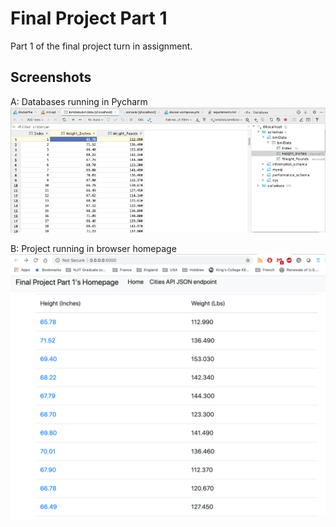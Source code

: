 # Final Project Part 1
Part 1 of the final project turn in assignment. 

## Screenshots 

A: Databases running in Pycharm
![Database in Pycharm](screenshots/01.png)

B: Project running in browser homepage
![Database in Pycharm](screenshots/02.png)